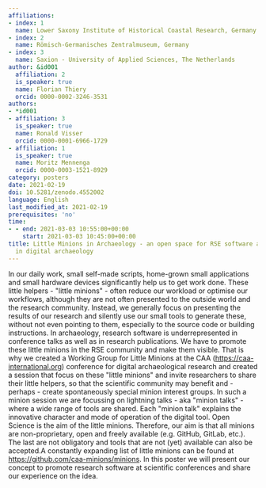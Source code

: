 ```yaml
---
affiliations:
- index: 1
  name: Lower Saxony Institute of Historical Coastal Research, Germany
- index: 2
  name: Römisch-Germanisches Zentralmuseum, Germany
- index: 3
  name: Saxion - University of Applied Sciences, The Netherlands
author: &id001
  affiliation: 2
  is_speaker: true
  name: Florian Thiery
  orcid: 0000-0002-3246-3531
authors:
- *id001
- affiliation: 3
  is_speaker: true
  name: Ronald Visser
  orcid: 0000-0001-6966-1729
- affiliation: 1
  is_speaker: true
  name: Moritz Mennenga
  orcid: 0000-0003-1521-8929
category: posters
date: 2021-02-19
doi: 10.5281/zenodo.4552002
language: English
last_modified_at: 2021-02-19
prerequisites: 'no'
time:
- - end: 2021-03-03 10:55:00+00:00
    start: 2021-03-03 10:45:00+00:00
title: Little Minions in Archaeology - an open space for RSE software and small scripts
  in digital archaeology
---
```


In our daily work, small self-made scripts, home-grown small applications and small hardware devices significantly help us to get work done. These little helpers - "little minions" - often reduce our workload or optimise our workflows, although they are not often presented to the outside world and the research community. Instead, we generally focus on presenting the results of our research and silently use our small tools to generate these, without not even pointing to them, especially to the source code or building instructions. In archaeology, research software is underrepresented in conference talks as well as in research publications. We have to promote these little minions in the RSE community and make them visible. That is why we created a Working Group for Little Minions at the CAA (https://caa-international.org) conference for digital archaeological research and created a session that focus on these "little minions" and invite researchers to share their little helpers, so that the scientific community may benefit and - perhaps - create spontaneously special minion interest groups. In such a minion session we are focussing on lightning talks - aka "minion talks" - where a wide range of tools are shared. Each "minion talk" explains the innovative character and mode of operation of the digital tool. Open Science is the aim of the little minions. Therefore, our aim is that all minions are non-proprietary, open and freely available  (e.g. GitHub, GitLab, etc.). The last are not obligatory and tools that are not (yet) available can also be accepted.A constantly expanding list of little minions can be found at https://github.com/caa-minions/minions. In this poster we will present our concept to promote research software at scientific conferences and share our experience on the idea.